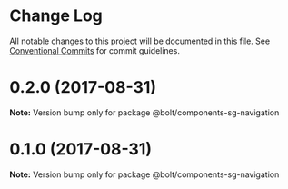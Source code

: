 # Change Log

All notable changes to this project will be documented in this file.
See [Conventional Commits](https://conventionalcommits.org) for commit guidelines.

<a name="0.2.0"></a>
# 0.2.0 (2017-08-31)




**Note:** Version bump only for package @bolt/components-sg-navigation

<a name="0.1.0"></a>
# 0.1.0 (2017-08-31)




**Note:** Version bump only for package @bolt/components-sg-navigation
